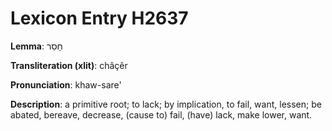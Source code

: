 # Lexicon Entry H2637

**Lemma**: חָסֵר

**Transliteration (xlit)**: châçêr

**Pronunciation**: khaw-sare'

**Description**:
a primitive root; to lack; by implication, to fail, want, lessen; be abated, bereave, decrease, (cause to) fail, (have) lack, make lower, want.
